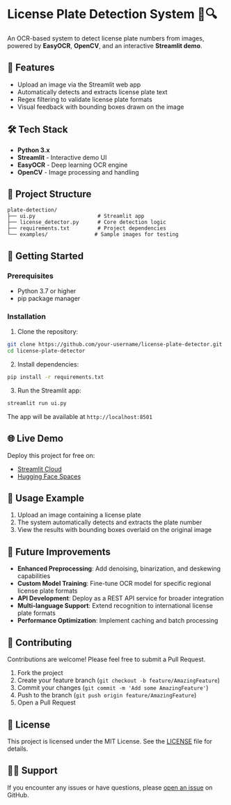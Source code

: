 # License Plate Detection System 🚗🔍

An OCR-based system to detect license plate numbers from images, powered by **EasyOCR**, **OpenCV**, and an interactive **Streamlit demo**.

## 📌 Features

- Upload an image via the Streamlit web app
- Automatically detects and extracts license plate text
- Regex filtering to validate license plate formats
- Visual feedback with bounding boxes drawn on the image

## 🛠️ Tech Stack

- **Python 3.x**
- **Streamlit** - Interactive demo UI
- **EasyOCR** - Deep learning OCR engine
- **OpenCV** - Image processing and handling

## 📂 Project Structure

```
plate-detection/
├── ui.py                    # Streamlit app
├── license_detector.py      # Core detection logic
├── requirements.txt         # Project dependencies
└── examples/               # Sample images for testing
```

## 🚀 Getting Started

### Prerequisites
- Python 3.7 or higher
- pip package manager

### Installation

1. Clone the repository:
```bash
git clone https://github.com/your-username/license-plate-detector.git
cd license-plate-detector
```

2. Install dependencies:
```bash
pip install -r requirements.txt
```

3. Run the Streamlit app:
```bash
streamlit run ui.py
```

The app will be available at `http://localhost:8501`

## 🌐 Live Demo

Deploy this project for free on:
- [Streamlit Cloud](https://streamlit.io/cloud)
- [Hugging Face Spaces](https://huggingface.co/spaces)

## 📸 Usage Example

1. Upload an image containing a license plate
2. The system automatically detects and extracts the plate number
3. View the results with bounding boxes overlaid on the original image

## 🔮 Future Improvements

- **Enhanced Preprocessing**: Add denoising, binarization, and deskewing capabilities
- **Custom Model Training**: Fine-tune OCR model for specific regional license plate formats
- **API Development**: Deploy as a REST API service for broader integration
- **Multi-language Support**: Extend recognition to international license plate formats
- **Performance Optimization**: Implement caching and batch processing

## 🤝 Contributing

Contributions are welcome! Please feel free to submit a Pull Request.

1. Fork the project
2. Create your feature branch (`git checkout -b feature/AmazingFeature`)
3. Commit your changes (`git commit -m 'Add some AmazingFeature'`)
4. Push to the branch (`git push origin feature/AmazingFeature`)
5. Open a Pull Request

## 📜 License

This project is licensed under the MIT License. See the [LICENSE](LICENSE) file for details.

## 🙋‍♂️ Support

If you encounter any issues or have questions, please [open an issue](https://github.com/your-username/license-plate-detector/issues) on GitHub.
